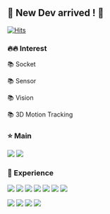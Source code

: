 
## 👋 New Dev arrived ! 🌱
[![Hits](https://hits.seeyoufarm.com/api/count/incr/badge.svg?url=https%3A%2F%2Fgithub.com%2Fgjbae1212%2Fhit-counter&count_bg=%238A8A8A&title_bg=%234B4A4B&icon=&icon_color=%23C62828&title=hits&edge_flat=false)](https://hits.seeyoufarm.com)

### 🔥🔥 Interest
📚 Socket

📚 Sensor 

📚 Vision

📚 3D Motion Tracking
  
### ⭐ Main 
<img src="https://img.shields.io/badge/C++-00599C?style=plastic&logo=c%2B%2B&logoColor=white"/></a>
<img src="https://img.shields.io/badge/C-A8B9CC?style=plastic&logo=c%2B%2B&logoColor=WHITE"/></a>

### 📜 Experience

<img src="https://img.shields.io/badge/UE5-0E1128?style=plastic&logo=UnrealEngine&logoColor=white"/></a>
<img src="https://img.shields.io/badge/STM32-03234B?style=plastic&logo=STMicroelectronics&logoColor=white"/></a>
<img src="https://img.shields.io/badge/Oracle-F80000?style=plastic&logo=Oracle&logoColor=white"/></a>
<img src="https://img.shields.io/badge/MySQL-4479A1?style=plastic&logo=MySQL&logoColor=white"/></a>
<img src="https://img.shields.io/badge/Arduino-00979D?style=plastic&logo=Arduino&logoColor=white"/></a>
<img src="https://img.shields.io/badge/Git-F05032?style=plastic&logo=Git&logoColor=white"/></a>
<img src="https://img.shields.io/badge/OpenCV-5CE3EE8?style=plastic&logo=OpenCV&logoColor=white"/></a>

<img src="https://img.shields.io/badge/Python-3776AB?style=plastic&logo=python&logoColor=white"/></a>
<img src="https://img.shields.io/badge/Java-4285F4?style=plastic&logo=Java&logoColor=white"/></a>
<img src="https://img.shields.io/badge/Linux-FCC624?style=plastic&logo=Linux&logoColor=white"/></a>
<img src="https://img.shields.io/badge/Ubuntu-E95420?style=plastic&logo=Ubuntu&logoColor=white"/></a> 


